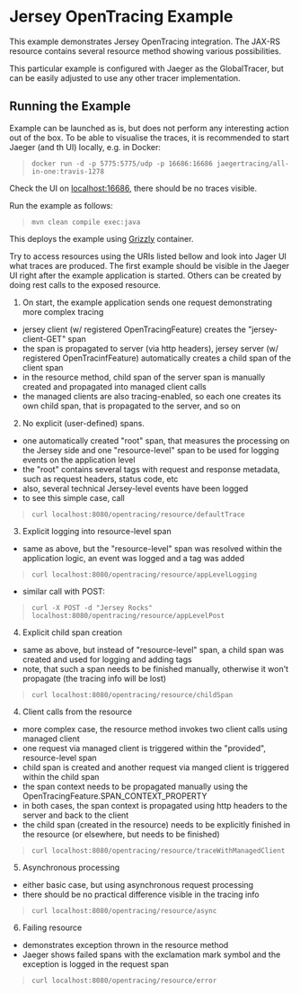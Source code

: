 <!--

    DO NOT ALTER OR REMOVE COPYRIGHT NOTICES OR THIS HEADER.

    Copyright (c) 2017 Oracle and/or its affiliates. All rights reserved.

    The contents of this file are subject to the terms of either the GNU
    General Public License Version 2 only ("GPL") or the Common Development
    and Distribution License("CDDL") (collectively, the "License").  You
    may not use this file except in compliance with the License.  You can
    obtain a copy of the License at
    https://oss.oracle.com/licenses/CDDL+GPL-1.1
    or LICENSE.txt.  See the License for the specific
    language governing permissions and limitations under the License.

    When distributing the software, include this License Header Notice in each
    file and include the License file at LICENSE.txt.

    GPL Classpath Exception:
    Oracle designates this particular file as subject to the "Classpath"
    exception as provided by Oracle in the GPL Version 2 section of the License
    file that accompanied this code.

    Modifications:
    If applicable, add the following below the License Header, with the fields
    enclosed by brackets [] replaced by your own identifying information:
    "Portions Copyright [year] [name of copyright owner]"

    Contributor(s):
    If you wish your version of this file to be governed by only the CDDL or
    only the GPL Version 2, indicate your decision by adding "[Contributor]
    elects to include this software in this distribution under the [CDDL or GPL
    Version 2] license."  If you don't indicate a single choice of license, a
    recipient has the option to distribute your version of this file under
    either the CDDL, the GPL Version 2 or to extend the choice of license to
    its licensees as provided above.  However, if you add GPL Version 2 code
    and therefore, elected the GPL Version 2 license, then the option applies
    only if the new code is made subject to such option by the copyright
    holder.

-->

Jersey OpenTracing Example
==========================

This example demonstrates Jersey OpenTracing integration. The JAX-RS resource contains several resource method showing various
possibilities.

This particular example is configured with Jaeger as the GlobalTracer, but can be easily adjusted to use any other tracer
implementation.

Running the Example
-------------------
Example can be launched as is, but does not perform any interesting action out of the box.
To be able to visualise the traces, it is recommended to start Jaeger (and th UI) locally, e.g. in Docker:

>     docker run -d -p 5775:5775/udp -p 16686:16686 jaegertracing/all-in-one:travis-1278

Check the UI on [localhost:16686](http://localhost:16686), there should be no traces visible.

Run the example as follows:

>     mvn clean compile exec:java

This deploys the example using [Grizzly](http://grizzly.java.net/) container.

Try to access resources using the URIs listed bellow and look into Jager UI what traces are produced.
The first example should be visible in the Jaeger UI right after the example application is started. Others can be created by
doing rest calls to the exposed resource.

1. On start, the example application sends one request demonstrating more complex tracing
- jersey client (w/ registered OpenTracingFeature) creates the "jersey-client-GET" span
- the span is propagated to server (via http headers), jersey server (w/ registered OpenTracinfFeature) automatically creates a
 child span of the client span
- in the resource method, child span of the server span is manually created and propagated into managed client calls
- the managed clients are also tracing-enabled, so each one creates its own child span, that is propagated to the server, and
so on

2. No explicit (user-defined) spans.
- one automatically created "root" span, that measures the processing on the Jersey side and one "resource-level" span to be
used for logging events on the application level
- the "root" contains several tags with request and response metadata, such as request headers, status code, etc
- also, several technical Jersey-level events have been logged
- to see this simple case, call
>     curl localhost:8080/opentracing/resource/defaultTrace

3. Explicit logging into resource-level span
- same as above, but the "resource-level" span was resolved within the application logic, an event was logged and a tag was added
>     curl localhost:8080/opentracing/resource/appLevelLogging

- similar call with POST:
>     curl -X POST -d "Jersey Rocks" localhost:8080/opentracing/resource/appLevelPost


4. Explicit child span creation
- same as above, but instead of "resource-level" span, a child span was created and used for logging and adding tags
- note, that such a span needs to be finished manually, otherwise it won't propagate (the tracing info will be lost)
>     curl localhost:8080/opentracing/resource/childSpan


4. Client calls from the resource
- more complex case, the resource method invokes two client calls using managed client
- one request via managed client is triggered within the "provided", resource-level span
- child span is created and another request via manged client is triggered within the child span
- the span context needs to be propagated manually using the OpenTracingFeature.SPAN_CONTEXT_PROPERTY
- in both cases, the span context is propagated using http headers to the server and back to the client
- the child span (created in the resource) needs to be explicitly finished in the resource (or elsewhere, but needs to be finished)
>     curl localhost:8080/opentracing/resource/traceWithManagedClient

5. Asynchronous processing
- either basic case, but using asynchronous request processing
- there should be no practical difference visible in the tracing info
>     curl localhost:8080/opentracing/resource/async

6. Failing resource
- demonstrates exception thrown in the resource method
- Jaeger shows failed spans with the exclamation mark symbol and the exception is logged in the request span
>     curl localhost:8080/opentracing/resource/error